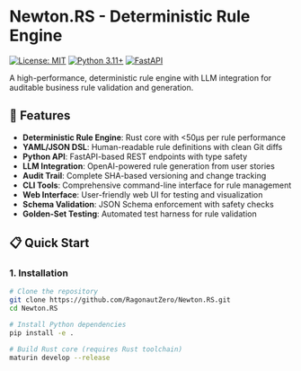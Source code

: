 # Newton.RS - Deterministic Rule Engine

[![License: MIT](https://img.shields.io/badge/License-MIT-yellow.svg)](https://opensource.org/licenses/MIT)
[![Python 3.11+](https://img.shields.io/badge/python-3.11+-blue.svg)](https://www.python.org/downloads/)
[![FastAPI](https://img.shields.io/badge/FastAPI-0.104+-green.svg)](https://fastapi.tiangolo.com/)

A high-performance, deterministic rule engine with LLM integration for auditable business rule validation and generation.


## 🚀 Features

- **Deterministic Rule Engine**: Rust core with <50μs per rule performance
- **YAML/JSON DSL**: Human-readable rule definitions with clean Git diffs
- **Python API**: FastAPI-based REST endpoints with type safety
- **LLM Integration**: OpenAI-powered rule generation from user stories
- **Audit Trail**: Complete SHA-based versioning and change tracking
- **CLI Tools**: Comprehensive command-line interface for rule management
- **Web Interface**: User-friendly web UI for testing and visualization
- **Schema Validation**: JSON Schema enforcement with safety checks
- **Golden-Set Testing**: Automated test harness for rule validation

## 📋 Quick Start

### 1. Installation

```bash
# Clone the repository
git clone https://github.com/RagonautZero/Newton.RS.git
cd Newton.RS

# Install Python dependencies
pip install -e .

# Build Rust core (requires Rust toolchain)
maturin develop --release
